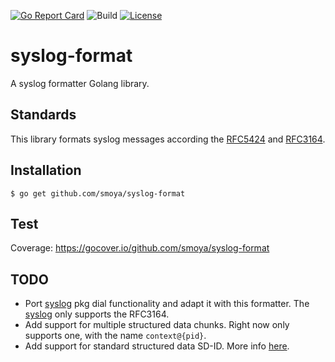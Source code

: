 [![Go Report Card](https://goreportcard.com/badge/github.com/smoya/syslog-format)](https://goreportcard.com/report/github.com/smoya/syslog-format) 
![Build](https://github.com/smoya/syslog-format/workflows/Build/badge.svg)
[![License](https://img.shields.io/static/v1?label=license&message=MIT&color=blueviolet)](./LICENSE)  
# syslog-format
A syslog formatter Golang library.

## Standards
This library formats syslog messages according the [RFC5424](https://tools.ietf.org/html/rfc5424) and [RFC3164](https://tools.ietf.org/html/rfc3164).

## Installation
```
$ go get github.com/smoya/syslog-format
```

## Test
Coverage: https://gocover.io/github.com/smoya/syslog-format

## TODO
* Port [syslog](https://golang.org/pkg/log/syslog/) pkg dial functionality and adapt it with this formatter. The [syslog](https://golang.org/pkg/log/syslog/) only supports the RFC3164.
* Add support for multiple structured data chunks. Right now only supports one, with the name `context@{pid}`.
* Add support for standard structured data SD-ID. More info [here](https://tools.ietf.org/html/rfc5424#section-9.2).

